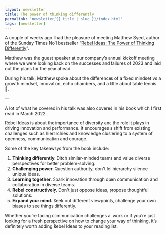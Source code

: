 ```yaml
---
layout: newsletter
title: The power of thinking differently
permalink: 'newsletter/{{ title | slug }}/index.html'
tags: [newsletter]
---
```


A couple of weeks ago I had the pleasure of meeting Matthew Syed, author of the Sunday Times No.1 bestseller “[Rebel Ideas: The Power of Thinking Differently](https://amzn.to/3SfvYZf)”.

Matthew was the guest speaker at our company’s annual kickoff meeting where we were looking back on the successes and failures of 2023 and laid out the plans for the year ahead.

During his talk, Matthew spoke about the differences of a fixed mindset vs a growth mindset, innovation, echo chambers, and a little about table tennis 🏓.

—

A lot of what he covered in his talk was also covered in his book which I first read in March 2022.

Rebel Ideas is about the importance of diversity and the role it plays in driving innovation and performance. It encourages a shift from existing challenges such as hierarchies and knowledge clustering to a system of openness, communication and courage.

Some of the key takeaways from the book include:

1. **Thinking differently.** Ditch similar-minded teams and value diverse perspectives for better problem-solving.
2. **Challenging power.** Question authority, don't let hierarchy silence unique ideas.
3. **Learning together.** Spark innovation through open communication and collaboration in diverse teams.
4. **Rebel constructively.** Don't just oppose ideas, propose thoughtful solutions.
5. **Expand your mind.** Seek out different viewpoints, challenge your own biases to see things differently.

Whether you’re facing communication challenges at work or if you’re just looking for a fresh perspective on how to change your way of thinking, it’s definitely worth adding Rebel Ideas to your reading list.